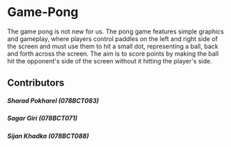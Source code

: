 # Game-Pong
The game pong is not new for us.  The pong game features simple graphics and gameplay, where players control paddles on the left and right side of the screen and must use them to hit a small dot, representing a ball, back and forth across the screen. The aim is to score points by making the ball hit the opponent's side of the screen without it hitting the player's side.


## Contributors
##### Sharad Pokharel (078BCT083)
##### Sagar Giri (078BCT071)
##### Sijan Khadka (078BCT088)
